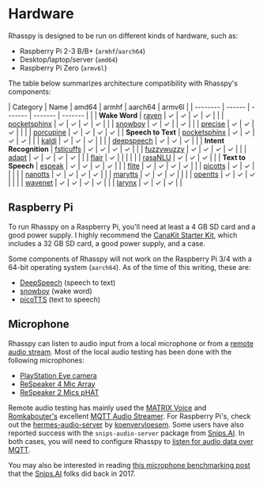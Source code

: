 # Hardware

Rhasspy is designed to be run on different kinds of hardware, such as:

* Raspberry Pi 2-3 B/B+ (`armhf`/`aarch64`)
* Desktop/laptop/server (`amd64`)
* Raspberry Pi Zero (`armv6l`)

The table below summarizes architecture compatibility with Rhasspy's components:

| Category               | Name                                           | amd64    | armhf    | aarch64  | armv6l   |
| --------               | ------                                         | -------  | -------  | -------  |          |
| **Wake Word**          | [raven](wake-word.md#raven)                    | &#x2713; | &#x2713; | &#x2713; | &#x2713; |
|                        | [pocketsphinx](wake-word.md#pocketsphinx)      | &#x2713; | &#x2713; | &#x2713; | &#x2713; |
|                        | [snowboy](wake-word.md#snowboy)                | &#x2713; | &#x2713; |          | &#x2713; |
|                        | [precise](wake-word.md#mycroft-precise)        | &#x2713; | &#x2713; | &#x2713; |          |
|                        | [porcupine](wake-word.md#porcupine)            | &#x2713; | &#x2713; | &#x2713; | &#x2713; |
| **Speech to Text**     | [pocketsphinx](speech-to-text.md#pocketsphinx) | &#x2713; | &#x2713; | &#x2713; | &#x2713; |
|                        | [kaldi](speech-to-text.md#kaldi)               | &#x2713; | &#x2713; | &#x2713; |          |
|                        | [deepspeech](speech-to-text.md#deepspeech)     | &#x2713; | &#x2713; | &#x2713; |          |
| **Intent Recognition** | [fsticuffs](intent-recognition.md#fsticuffs)   | &#x2713; | &#x2713; | &#x2713; | &#x2713; |
|                        | [fuzzywuzzy](intent-recognition.md#fuzzywuzzy) | &#x2713; | &#x2713; | &#x2713; | &#x2713; |
|                        | [adapt](intent-recognition.md#mycroft-adapt)   | &#x2713; | &#x2713; | &#x2713; | &#x2713; |
|                        | [flair](intent-recognition.md#flair)           | &#x2713; |          |          |          |
|                        | [rasaNLU](intent-recognition.md#rasanlu)       | &#x2713; | &#x2713; | &#x2713; |          |
| **Text to Speech**     | [espeak](text-to-speech.md#espeak)             | &#x2713; | &#x2713; | &#x2713; | &#x2713; |
|                        | [flite](text-to-speech.md#flite)               | &#x2713; | &#x2713; | &#x2713; | &#x2713; |
|                        | [picotts](text-to-speech.md#picotts)           | &#x2713; | &#x2713; |          |          |
|                        | [nanotts](text-to-speech.md#nanotts)           | &#x2713; | &#x2713; | &#x2713; | &#x2713; |
|                        | [marytts](text-to-speech.md#marytts)           | &#x2713; | &#x2713; | &#x2713; |          |
|                        | [opentts](text-to-speech.md#opentts)           | &#x2713; | &#x2713; | &#x2713; |          |
|                        | [wavenet](text-to-speech.md#google-wavenet)    | &#x2713; | &#x2713; | &#x2713; | &#x2713; |
|                        | [larynx](text-to-speech.md#larynx)             | &#x2713; | &#x2713; | &#x2713; |          |

## Raspberry Pi

To run Rhasspy on a Raspberry Pi, you'll need at least a 4 GB SD card and a good power supply. I highly recommend the [CanaKit Starter Kit](https://www.amazon.com/CanaKit-Raspberry-4GB-Starter-Kit/dp/B07V5JTMV9), which includes a 32 GB SD card, a good power supply, and a case.

Some components of Rhasspy will not work on the Raspberry Pi 3/4 with a 64-bit operating system (`aarch64`). As of the time of this writing, these are:

* [DeepSpeech](speech-to-text.md#deepspeech) (speech to text)
* [snowboy](wake-word.md#snowboy) (wake word)
* [picoTTS](text-to-speech.md#picotts) (text to speech)

## Microphone

Rhasspy can listen to audio input from a local microphone or from a [remote audio stream](audio-input.md#mqtthermes). Most of the local audio testing has been done with the following microphones:

* [PlayStation Eye camera](https://en.wikipedia.org/wiki/PlayStation_Eye)
* [ReSpeaker 4 Mic Array](https://respeaker.io/4_mic_array/)
* [ReSpeaker 2 Mics pHAT](https://respeaker.io/2_mic_array/)

Remote audio testing has mainly used the [MATRIX Voice](https://www.matrix.one/products/voice) and [Romkabouter's](https://github.com/Romkabouter) excellent [MQTT Audio Streamer](https://github.com/Romkabouter/Matrix-Voice-ESP32-MQTT-Audio-Streamer). For Raspberry Pi's, check out the [hermes-audio-server](https://pypi.org/project/hermes-audio-server) by [koenvervloesem](https://github.com/koenvervloesem). Some users have also reported success with the `snips-audio-server` package from [Snips.AI](https://snips.ai). In both cases, you will need to configure Rhasspy to [listen for audio data over MQTT](audio-input.md#mqtthermes).

You may also be interested in reading [this microphone benchmarking post](https://medium.com/snips-ai/benchmarking-microphone-arrays-respeaker-conexant-microsemi-acuedge-matrix-creator-minidsp-950de8876fda) that the [Snips.AI](http://snips.ai/) folks did back in 2017.
